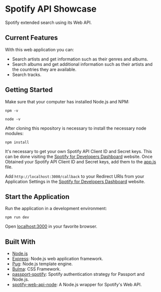 # Spotify API Showcase

Spotify extended search using its Web API.

## Current Features

With this web application you can:

- Search artists and get information such as their genres and albums.
- Search albums and get additional information such as their artists and the countries they are available.
- Search tracks.

## Getting Started
Make sure that your computer has installed Node.js and NPM:

```
npm -v
```

```
node -v
```

After cloning this repository is necessary to install the necessary node modules:

```
npm install
```

It's necessary to get your own Spotify API Client ID and Secret keys. This can be done visiting the [Spotify for Developers Dashboard](https://developer.spotify.com/dashboard/) website. Once Obtained your Spotify API Client ID and Secret keys, add them to the [app.js](app.js) file.

Add ``http://localhost:3000/callback`` to your Redirect URIs from your Application Settings in the [Spotify for Developers Dashboard](https://developer.spotify.com/dashboard/) website.

## Start the Application

Run the application in a development environment:
```
npm run dev
```

Open [localhost:3000](http://localhost:3000/) in your favorite browser.

## Built With
- [Node.js](https://nodejs.org/en/)
- [Express](https://expressjs.com/): Node.js web application framework.
- [Pug](https://pugjs.org): Node.js template engine.
- [Bulma](https://bulma.io/): CSS Framework.
- [passport-spotify](https://github.com/jmperez/passport-spotify): Spotify authentication strategy for Passport and Node.js.
- [spotify-web-api-node](https://github.com/thelinmichael/spotify-web-api-node): A Node.js wrapper for Spotify's Web API.